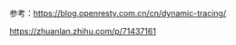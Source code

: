 

参考：https://blog.openresty.com.cn/cn/dynamic-tracing/



https://zhuanlan.zhihu.com/p/71437161





